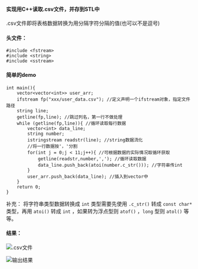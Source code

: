 #### 实现用C++读取.csv文件，并存到STL中
.csv文件即将表格数据转换为用分隔字符分隔的值(也可以不是逗号)
#### 头文件：
```
#include <fstream>
#include <string>
#include <sstream>
```
#### 简单的demo
```
int main(){
    vector<vector<int>> user_arr;
    ifstream fp("xxx/user_data.csv"); //定义声明一个ifstream对象，指定文件路径
    string line;
    getline(fp,line); //跳过列名，第一行不做处理
    while (getline(fp,line)){ //循环读取每行数据
        vector<int> data_line;
        string number;
        istringstream readstr(line); //string数据流化
        //将一行数据按'，'分割
        for(int j = 0;j < 11;j++){ //可根据数据的实际情况取循环获取
            getline(readstr,number,','); //循环读取数据
            data_line.push_back(atoi(number.c_str())); //字符串传int
        }
        user_arr.push_back(data_line); //插入到vector中
    }
    return 0;
}
```
补充：
将字符串类型数据转换成 `int` 类型需要先使用 `.c_str()` 转成 `const char*` 类型，再用 `atoi()` 转成 `int` ，如果转为浮点型则 `atof()` ，`long` 型则 `atol()` 等等。
#### 结果：
![.csv文件](https://upload-images.jianshu.io/upload_images/22192996-d0064e2bc504fdf7.png?imageMogr2/auto-orient/strip%7CimageView2/2/w/1240)

![输出结果](https://upload-images.jianshu.io/upload_images/22192996-4b0d79d5588742d3.png?imageMogr2/auto-orient/strip%7CimageView2/2/w/1240)


